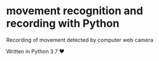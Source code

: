 # movement recognition and recording with Python
Recording of movement detected by computer web camera

Written in Python 3.7
❤️
